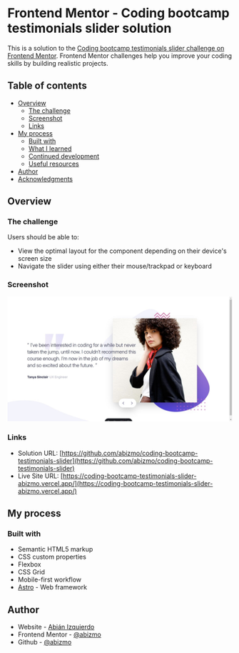 # Frontend Mentor - Coding bootcamp testimonials slider solution

This is a solution to the [Coding bootcamp testimonials slider challenge on Frontend Mentor](https://www.frontendmentor.io/challenges/coding-bootcamp-testimonials-slider-4FNyLA8JL). Frontend Mentor challenges help you improve your coding skills by building realistic projects.

## Table of contents

- [Overview](#overview)
  - [The challenge](#the-challenge)
  - [Screenshot](#screenshot)
  - [Links](#links)
- [My process](#my-process)
  - [Built with](#built-with)
  - [What I learned](#what-i-learned)
  - [Continued development](#continued-development)
  - [Useful resources](#useful-resources)
- [Author](#author)
- [Acknowledgments](#acknowledgments)

## Overview

### The challenge

Users should be able to:

- View the optimal layout for the component depending on their device's screen size
- Navigate the slider using either their mouse/trackpad or keyboard

### Screenshot

![](./screenshot.jpg)

### Links

- Solution URL: [https://github.com/abizmo/coding-bootcamp-testimonials-slider](https://github.com/abizmo/coding-bootcamp-testimonials-slider)
- Live Site URL: [https://coding-bootcamp-testimonials-slider-abizmo.vercel.app/](https://coding-bootcamp-testimonials-slider-abizmo.vercel.app/)

## My process

### Built with

- Semantic HTML5 markup
- CSS custom properties
- Flexbox
- CSS Grid
- Mobile-first workflow
- [Astro](https://www.astro.build/) - Web framework

## Author

- Website - [Abián Izquierdo](https://www.abizmo.dev)
- Frontend Mentor - [@abizmo](https://www.frontendmentor.io/profile/abizmo)
- Github - [@abizmo](https://www.github.com/abizmo)
